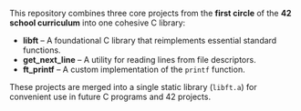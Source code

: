 This repository combines three core projects from the **first circle** of the **42 school curriculum** into one cohesive C library:

- **libft** – A foundational C library that reimplements essential standard functions.
- **get_next_line** – A utility for reading lines from file descriptors.
- **ft_printf** – A custom implementation of the `printf` function.

These projects are merged into a single static library (`libft.a`) for convenient use in future C programs and 42 projects.
